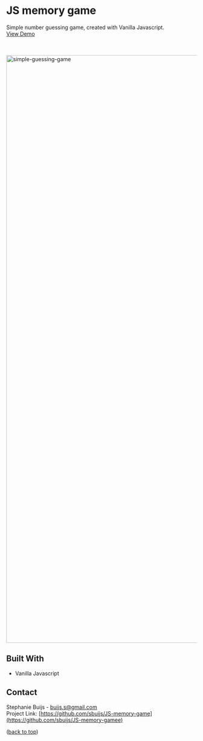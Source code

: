 <div id="top"></div>


<h1 align="left">JS memory game</h1>
  <p align="left">
       Simple number guessing game, created with Vanilla Javascript.<br/>
       <a href="https://sbuijs.github.io/JS-memory-game/">View Demo</a>
  </p>
</div>
<br/>
<br/>

<img width="1552" alt="simple-guessing-game" src="https://user-images.githubusercontent.com/1607627/165161199-55d1c5bd-8ce8-4287-8c11-8f24d87e1366.png">

## Built With
- Vanilla Javascript


## Contact

Stephanie Buijs - buijs.s@gmail.com<br/>
Project Link: [https://github.com/sbuijs/JS-memory-game](https://github.com/sbuijs/JS-memory-gamee)<br/>


<p align="left">(<a href="#top">back to top</a>)</p>
